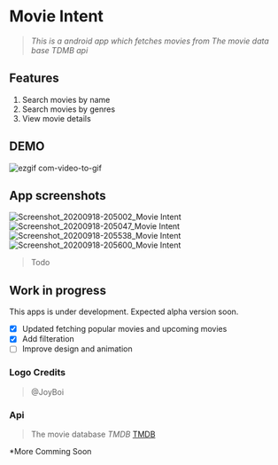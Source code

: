 # **Movie Intent**

> *This is a android app which fetches movies from The movie data base TDMB api*

## Features
1. Search movies by name
2. Search movies by genres
3. View movie details

## DEMO
![ezgif com-video-to-gif](https://user-images.githubusercontent.com/31861172/94602964-3a924c80-02b3-11eb-9ca4-5f04d84294a7.gif)


## App screenshots
![Screenshot_20200918-205002_Movie Intent](https://user-images.githubusercontent.com/31861172/93617552-beb31d00-f9f3-11ea-9f5b-6d9116965789.jpg)
![Screenshot_20200918-205047_Movie Intent](https://user-images.githubusercontent.com/31861172/93617555-c07ce080-f9f3-11ea-9952-8a4b76e7b285.jpg)
![Screenshot_20200918-205538_Movie Intent](https://user-images.githubusercontent.com/31861172/93617560-c1157700-f9f3-11ea-8c6c-c4c0ebe33ca7.jpg)
![Screenshot_20200918-205600_Movie Intent](https://user-images.githubusercontent.com/31861172/93617567-c246a400-f9f3-11ea-94c1-23c703635999.jpg)

> Todo 
## Work in progress
This apps is under development. Expected alpha version soon.

- [x] Updated fetching popular movies and upcoming movies
- [x] Add filteration
- [ ] Improve design and animation

### Logo Credits
> @JoyBoi

### Api 
> The movie database *TMDB*	[TMDB](https://developers.themoviedb.org) 


*More Comming Soon


